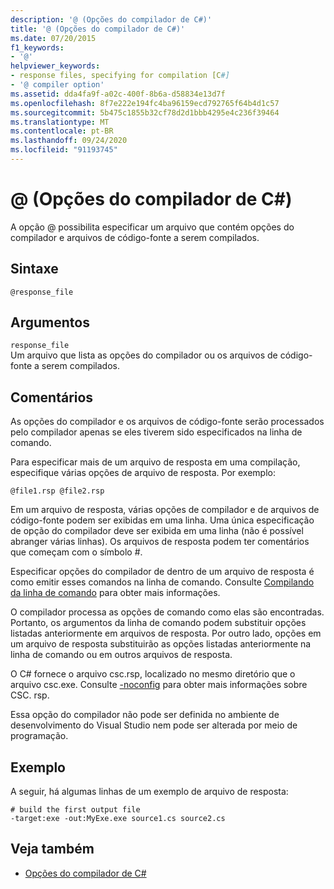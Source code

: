 ```yaml
---
description: '@ (Opções do compilador de C#)'
title: '@ (Opções do compilador de C#)'
ms.date: 07/20/2015
f1_keywords:
- '@'
helpviewer_keywords:
- response files, specifying for compilation [C#]
- '@ compiler option'
ms.assetid: dda4fa9f-a02c-400f-8b6a-d58834e13d7f
ms.openlocfilehash: 8f7e222e194fc4ba96159ecd792765f64b4d1c57
ms.sourcegitcommit: 5b475c1855b32cf78d2d1bbb4295e4c236f39464
ms.translationtype: MT
ms.contentlocale: pt-BR
ms.lasthandoff: 09/24/2020
ms.locfileid: "91193745"
---
```

# <a name="-c-compiler-options"></a>@ (Opções do compilador de C#)

A opção @ possibilita especificar um arquivo que contém opções do compilador e arquivos de código-fonte a serem compilados.  
  
## <a name="syntax"></a>Sintaxe  
  
```console  
@response_file  
```  
  
## <a name="arguments"></a>Argumentos  

 `response_file`  
 Um arquivo que lista as opções do compilador ou os arquivos de código-fonte a serem compilados.  
  
## <a name="remarks"></a>Comentários  

 As opções do compilador e os arquivos de código-fonte serão processados pelo compilador apenas se eles tiverem sido especificados na linha de comando.  
  
 Para especificar mais de um arquivo de resposta em uma compilação, especifique várias opções de arquivo de resposta. Por exemplo:  
  
```console  
@file1.rsp @file2.rsp  
```  
  
 Em um arquivo de resposta, várias opções de compilador e de arquivos de código-fonte podem ser exibidas em uma linha. Uma única especificação de opção do compilador deve ser exibida em uma linha (não é possível abranger várias linhas). Os arquivos de resposta podem ter comentários que começam com o símbolo #.  
  
 Especificar opções do compilador de dentro de um arquivo de resposta é como emitir esses comandos na linha de comando. Consulte [Compilando da linha de comando](./how-to-set-environment-variables-for-the-visual-studio-command-line.md) para obter mais informações.  
  
 O compilador processa as opções de comando como elas são encontradas. Portanto, os argumentos da linha de comando podem substituir opções listadas anteriormente em arquivos de resposta. Por outro lado, opções em um arquivo de resposta substituirão as opções listadas anteriormente na linha de comando ou em outros arquivos de resposta.  
  
 O C# fornece o arquivo csc.rsp, localizado no mesmo diretório que o arquivo csc.exe. Consulte [-noconfig](./noconfig-compiler-option.md) para obter mais informações sobre CSC. rsp.  
  
 Essa opção do compilador não pode ser definida no ambiente de desenvolvimento do Visual Studio nem pode ser alterada por meio de programação.  
  
## <a name="example"></a>Exemplo  

 A seguir, há algumas linhas de um exemplo de arquivo de resposta:  
  
```console  
# build the first output file  
-target:exe -out:MyExe.exe source1.cs source2.cs  
```  
  
## <a name="see-also"></a>Veja também

- [Opções do compilador de C#](./index.md)
